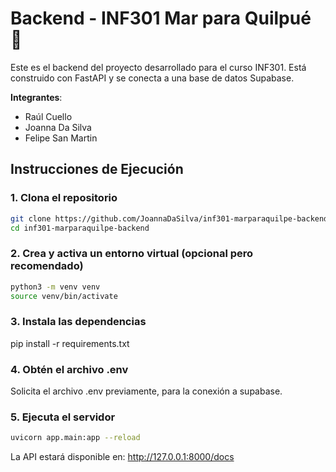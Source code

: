 # Backend - INF301 Mar para Quilpué 🌊

Este es el backend del proyecto desarrollado para el curso INF301. Está construido con FastAPI y se conecta a una base de datos Supabase.

**Integrantes**:
- Raúl Cuello
- Joanna Da Silva
- Felipe San Martin

## Instrucciones de Ejecución

### 1. Clona el repositorio

```bash
git clone https://github.com/JoannaDaSilva/inf301-marparaquilpe-backend.git
cd inf301-marparaquilpe-backend
```

### 2. Crea y activa un entorno virtual (opcional pero recomendado)

```bash
python3 -m venv venv
source venv/bin/activate
```

### 3. Instala las dependencias

pip install -r requirements.txt

### 4. Obtén el archivo .env

Solicita el archivo .env previamente, para la conexión a supabase.

### 5. Ejecuta el servidor

```bash
uvicorn app.main:app --reload
```

La API estará disponible en: http://127.0.0.1:8000/docs